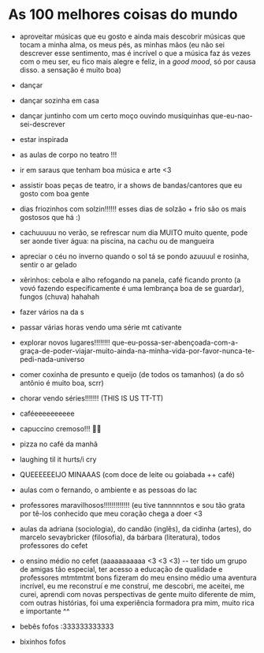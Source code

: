 # As 100 melhores coisas do mundo

* aproveitar músicas que eu gosto e ainda mais descobrir músicas que tocam a minha alma, os meus pés, as minhas mãos (eu não sei descrever esse sentimento, mas é incrível o que a música faz ás vezes com o meu ser, eu fico mais alegre e feliz, in a _good mood_, só por causa disso. a sensação é muito boa)

* dançar 

* dançar sozinha em casa 

* dançar juntinho com um certo moço ouvindo musiquinhas que-eu-nao-sei-descrever 

* estar inspirada

* as aulas de corpo no teatro !!! 

* ir em saraus que tenham boa música e arte <3  

* assistir boas peças de teatro, ir a shows de bandas/cantores que eu gosto com boa gente

* dias friozinhos com solzin!!!!!! 
esses dias de solzão + frio são os mais gostosos que há :)

* cachuuuuu no verão, se refrescar num dia MUITO muito quente, pode ser aonde tiver água: na piscina, na cachu ou de mangueira

* apreciar o céu no inverno quando o sol tá se pondo azuuuul e rosinha, sentir o ar gelado

* xêrinhos: cebola e alho refogando na panela, café ficando pronto (a vovó fazendo especificamente é uma lembrança boa de se guardar), fungos (chuva) hahahah

* fazer vários na da s 

* passar várias horas vendo uma série mt cativante

* explorar novos lugares!!!!!!!! que-eu-possa-ser-abençoada-com-a-graça-de-poder-viajar-muito-ainda-na-minha-vida-por-favor-nunca-te-pedi-nada-universo

* comer coxinha de presunto e queijo (de todos os tamanhos) (a do sô antônio é muito boa, scrr)

* chorar vendo séries!!!!!!! (THIS IS US TT-TT)

* caféeeeeeeeeee

* capuccino cremoso!!! 🤤🤤

* pizza no café da manhã

* laughing til it hurts/i cry

* QUEEEEEEIJO MINAAAS (com doce de leite ou goiabada ++ café)

* aulas com o fernando, o ambiente e as pessoas do lac

* professores maravilhosos!!!!!!!!!!!!! (eu tive tannnnntos e sou tão grata por tê-los conhecido que meu coração chega a doer <3

* aulas da adriana (sociologia), do candão (inglês), da cidinha (artes), do marcelo sevaybricker (filosofia), da bárbara (literatura), todos professores do cefet

* o ensino médio no cefet (aaaaaaaaaaa <3 <3 <3) -- ter tido um grupo de amigas tão especial, ter acesso a educação de qualidade e professores mtmtmtmt bons fizeram do meu ensino médio uma aventura incrível, eu me reconstruí e me construí, me descobri, me aceitei, me curei, aprendi com novas perspectivas de gente muito diferente de mim, com outras histórias, foi uma experiência formadora pra mim, muito rica e importante ^^

* bebês fofos :333333333333

* bixinhos fofos
